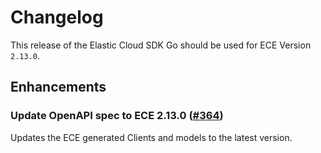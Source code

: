 # Changelog

This release of the Elastic Cloud SDK Go should be used for ECE Version `2.13.0`.

## Enhancements

### Update OpenAPI spec to ECE 2.13.0 ([#364](https://github.com/elastic/cloud-sdk-go/issues/364))

Updates the ECE generated Clients and models to the latest version.

